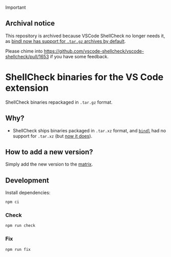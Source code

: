 > [!IMPORTANT]
>
> ## Archival notice
>
> This repository is archived because VSCode ShellCheck no longer needs it, as [bindl now has support for `.tar.gz` archives by default](https://github.com/felipecrs/bindl/pull/838).
>
> Please chime into https://github.com/vscode-shellcheck/vscode-shellcheck/pull/1653 if you have some feedback.

# ShellCheck binaries for the VS Code extension

ShellCheck binaries repackaged in `.tar.gz` format.

## Why?

- ShellCheck ships binaries packaged in `.tar.xz` format, and [`bindl`](https://github.com/felipecrs/bindl) had no support for `.tar.xz` (but [now it does](https://github.com/felipecrs/bindl/pull/838)).

## How to add a new version?

Simply add the new version to the [matrix](https://github.com/vscode-shellcheck/shellcheck-binaries/blob/babb67a25637dabc4c9651e358be0b7a25dcdfb9/.github/workflows/ci.yaml#L41).

## Development

Install dependencies:

```sh
npm ci
```

### Check

```sh
npm run check
```

### Fix

```sh
npm run fix
```
